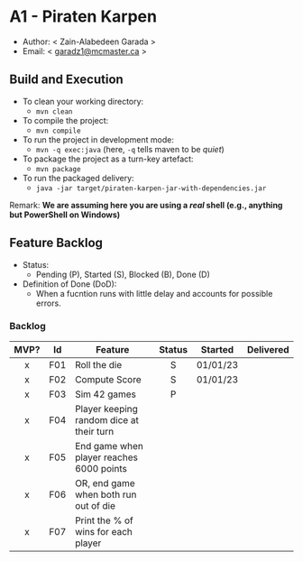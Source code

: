 # A1 - Piraten Karpen

  * Author: < Zain-Alabedeen Garada >
  * Email: < garadz1@mcmaster.ca >

## Build and Execution

  * To clean your working directory:
    * `mvn clean`
  * To compile the project:
    * `mvn compile`
  * To run the project in development mode:
    * `mvn -q exec:java` (here, `-q` tells maven to be _quiet_)
  * To package the project as a turn-key artefact:
    * `mvn package`
  * To run the packaged delivery:
    * `java -jar target/piraten-karpen-jar-with-dependencies.jar` 

Remark: **We are assuming here you are using a _real_ shell (e.g., anything but PowerShell on Windows)**

## Feature Backlog

 * Status: 
   * Pending (P), Started (S), Blocked (B), Done (D)
 * Definition of Done (DoD):
   * When a fucntion runs with little delay and accounts for possible errors.

### Backlog 

| MVP? | Id  | Feature  | Status  |  Started  | Delivered |
| :-:  |:-:  |---       | :-:     | :-:       | :-:       |
| x   | F01 | Roll the die |  S | 01/01/23 |  |
| x   | F02 | Compute Score |  S | 01/01/23 |  |
| x   | F03 | Sim 42 games  |  P  |   |
| x   | F04 | Player keeping random dice at their turn|  | | 
| x   | F05 | End game when player reaches 6000 points |  | | 
| x   | F06 | OR, end game when both run out of die |  | |
| x   | F07 | Print the % of wins for each player |  | |

